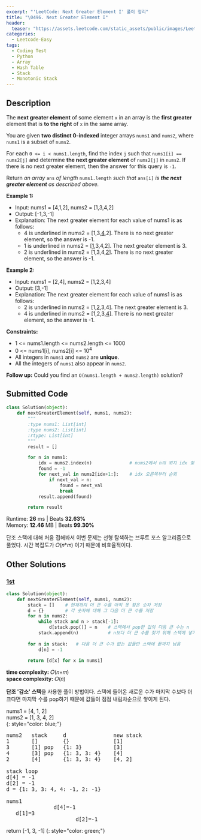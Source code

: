 ```yaml
---
excerpt: "'LeetCode: Next Greater Element I' 풀이 정리"
title: "\0496. Next Greater Element I"
header:
  teaser: "https://assets.leetcode.com/static_assets/public/images/LeetCode_Sharing.png"
categories:
  - Leetcode-Easy
tags:
  - Coding Test
  - Python
  - Array
  - Hash Table
  - Stack
  - Monotonic Stack
---
```


## <i class="fa-solid fa-file-lines"></i> Description

The **next greater element** of some element `x` in an array is the **first greater** element that is **to the right** of `x` in the same array.

You are given **two distinct 0-indexed** integer arrays `nums1` and `nums2`, where `nums1` is a subset of `nums2`.

For each `0 <= i < nums1.length`, find the index `j` such that `nums1[i] == nums2[j]` and determine **the next greater element** of `nums2[j]` in `nums2`. If there is no next greater element, then the answer for this query is `-1`.

Return *an array* `ans` *of length* `nums1.length` *such that* `ans[i]` *is **the next greater element** as described above.*

**Example 1:**

- Input: nums1 = [4,1,2], nums2 = [1,3,4,2]
- Output: [-1,3,-1]
- Explanation: The next greater element for each value of nums1 is as follows:
   - 4 is underlined in nums2 = [1,3,<u>4</u>,2]. There is no next greater element, so the answer is -1.
   - 1 is underlined in nums2 = [<u>1</u>,3,4,2]. The next greater element is 3.
   - 2 is underlined in nums2 = [1,3,4,<u>2</u>]. There is no next greater element, so the answer is -1.

**Example 2:**

- Input: nums1 = [2,4], nums2 = [1,2,3,4]
- Output: [3,-1]
- Explanation: The next greater element for each value of nums1 is as follows:
   - 2 is underlined in nums2 = [1,<u>2</u>,3,4]. The next greater element is 3.
   - 4 is underlined in nums2 = [1,2,3,<u>4</u>]. There is no next greater element, so the answer is -1.

**Constraints:**

- 1 <= nums1.length <= nums2.length <= 1000
- 0 <= nums1[i], nums2[i] <= 10<sup>4</sup>
- All integers in `nums1` and `nums2` are **unique**.
- All the integers of `nums1` also appear in `nums2`.

**Follow up:** Could you find an `O(nums1.length + nums2.length)` solution?

## <i class="fa-solid fa-cloud-arrow-up"></i> Submitted Code

```python
class Solution(object):
    def nextGreaterElement(self, nums1, nums2):
        """
        :type nums1: List[int]
        :type nums2: List[int]
        :rtype: List[int]
        """
        result = []

        for n in nums1:
            idx = nums2.index(n)              # nums2에서 n의 위치 idx 찾기
            found = -1
            for next_val in nums2[idx+1:]:    # idx 오른쪽부터 순회
                if next_val > n:
                    found = next_val
                    break
            result.append(found)

        return result
```
<i class="fa-solid fa-clock"></i> Runtime: **26** ms \| Beats **32.63%**    
<i class="fa-solid fa-memory"></i> Memory: **12.46** MB \| Beats **99.30%**

단조 스택에 대해 처음 접해봐서 이번 문제는 선형 탐색하는 브루트 포스 알고리즘으로 풀었다. 시간 복잡도가 𝑂(𝑛\*𝑚) 이기 때문에 비효율적이다.

## <i class="fa-solid fa-flask"></i> Other Solutions

### <a href="https://leetcode.com/problems/next-greater-element-i/solutions/6664285/beats-100-master-monotonic-stack-for-nex-6ubb/" target="_blank">1st</a>

```python
class Solution(object):
    def nextGreaterElement(self, nums1, nums2):
        stack = []    # 현재까지 더 큰 수를 아직 못 찾은 숫자 저장
        d = {}        # 각 숫자에 대해 그 다음 더 큰 수를 저장
        for n in nums2:
            while stack and n > stack[-1]:
                d[stack.pop()] = n    # 스택에서 pop한 값의 다음 큰 수는 n
            stack.append(n)           # n보다 더 큰 수를 찾기 위해 스택에 넣기
        
        for n in stack:   # 다음 더 큰 수가 없는 값들만 스택에 끝까지 남음
            d[n] = -1
        
        return [d[x] for x in nums1]
```
<i class="fa-solid fa-clock"></i> **time complexity:** 𝑂(𝑛+𝑚)    
<i class="fa-solid fa-memory"></i> **space complexity:** 𝑂(𝑛)           

**단조 '감소' 스택**을 사용한 풀이 방법이다. 스택에 들어온 새로운 수가 마지막 수보다 더 크다면 마지막 수를 pop하기 때문에 값들이 점점 내림차순으로 쌓이게 된다.

nums1 = [4, 1, 2]   
nums2 = [1, 3, 4, 2]   
{: style="color: blue;"}
<pre>
nums2   stack     d               new stack
1       []        {}              [1]
3       [1] pop   {1: 3}          [3]
4       [3] pop   {1: 3, 3: 4}    [4]
2       [4]       {1: 3, 3: 4}    [4, 2]

stack loop
d[4] = -1
d[2] = -1
d = {1: 3, 3: 4, 4: -1, 2: -1}

nums1
               d[4]=-1
   d[1]=3
                      d[2]=-1
</pre>

return [-1, 3, -1]
{: style="color: green;"}